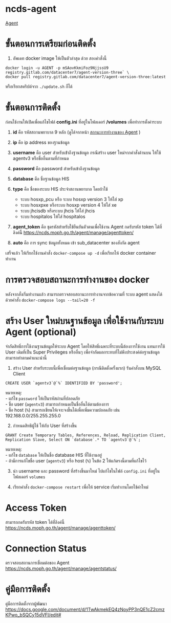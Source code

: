 # ncds-agent



[Agent ](https://ncds.moph.go.th/agent/)

# ขั้นตอนการเตรียมก่อนติดตั้ง
   1. อัพเดท docker image ให้เป็นตัวล่าสุด ด้วย สองคำสั่งนี้
   ```
docker login -u AGENT -p mSAovKkmiFoz9NjjssU9 registry.gitlab.com/datacenter7/agent-version-three` \
docker pull registry.gitlab.com/datacenter7/agent-version-three:latest
   ```
หรือเรียกสคริปต์จาก `./update.sh` ก็ได้

# ขั้นตอนการติดตั้ง

ก่อนใช้งานให้เปิดเพื่อแก้ไขไฟล์ **config.ini** ที่อยู่ในโฟลเดอร์ **/volumes** เพื่อทําการตั้งค่าระบบ
   1. **id** คือ รหัสสถานพยาบาล 9 หลัก (ดูได้จากหน้า [สถานะการทำงานของ Agent](https://ncds.moph.go.th/agent/manage/agentstatus) )
   2. **ip** คือ ip address ของฐานข้อมูล
   3. **username** คือ user สําหรับเข้ําถึงฐานข้อมูล กรณีสร้าง user ใหม่จากคำสั่งด้านบน ให้ใช้ agentv3 หรือชื่ออื่นตามที่กำหนด
   4. **password** คือ password สําหรับเข้าถึงฐานข้อมูล 
   5. **database** คือ ชื่อฐานข้อมูล HIS
   6. **type** คือ ชื่อของระบบ HIS ประจําสถานพยาบาล โดยถ้าใช้	
        - ระบบ hosxp_pcu หรือ ระบบ hosxp version 3 ให้ใส่ xp 
	    - ระบบ hosxpxe หรือระบบ hosxp version 4 ให้ใส่ xe 
	    - ระบบ jhcisdb หรือระบบ jhcis ให้ใส่ jhcis
	    - ระบบ hospitalos ให้ใส่ hospitalos

   7. **agent_token** คือ ชุดรหัสสําหรับใช้ยืนยันตัวตนเพื่อใช้งาน Agent กดรับรหัส token ได้ที่ลิงค์นี้ https://ncds.moph.go.th/agent/manage/agenttoken/
   8. **auto** คือ  การ sync ข้อมูลทั้งหมด เข้า sub_datacenter ของสังกัด agent 

เสร็จแล้ว ให้เรียกใช้งานคำสั่ง `docker-compose up -d` เพื่อเรียกให้ docker container ทำงาน

# การตรวจสอบสถานะการทำงานของ docker
หลังจากสั่งเริ่มทำงานแล้ว สามารถตรวจสอบสถานะการทำงานจากข้อความที่ ระบบ agent แสดงได้ด้วยคำสั่ง `docker-compose logs --tail=20 -f`

# สร้าง User ใหม่บนฐานข้อมูล เพื่อใช้งานกับระบบ Agent (optional)
จำกัดสิทธิ์การใช้งานฐานข้อมูลให้ระบบ Agent โดยให้สิทธิ์เฉพาะที่ระบบนี้ต้องการใช้งาน แทนการใช้ User เดิมที่เป็น Super Privileges หรืออื่นๆ เพื่อจำกัดผลกระทบที่ไม่พึงประสงค์ต่อฐานข้อมูล สามารถทำตามคำแนะนำนี้ 
   1. สร้าง User สำหรับระบบนี้เพื่อเชื่อมต่อฐานข้อมูล (กรณีติดตั้งครั้งแรก) รันคำสั่งบน MySQL Client
   ```
CREATE USER `agentv3`@`%` IDENTIFIED BY 'password'; 
   ```
   หมายเหตุ: \
        - แก้ไข `password` ให้เป็นรหัสผ่านที่ปลอดภัย \
        - ชื่อ user (`agentv3`) สามารถกำหนดเป็นชื่ออื่นได้ตามต้องการ \
        - ชื่อ host (`%`) สามารถเขียนให้เจาะจงขึ้นได้เพื่อเพิ่มความปลอดภัย เช่น 192.168.0.0/255.255.255.0
   
   2. กำหนดสิทธิผู้ใช้ ให้กับ User ที่สร้างขึ้น 
   ```
GRANT Create Temporary Tables, References, Reload, Replication Client, Replication Slave, Select ON `database`.* TO `agentv3`@`%`;
   ```
   
   หมายเหตุ: \
        - แก้ไข `database` ให้เป็นชื่อ database HIS ที่ใช้งานอยู่ \
        - ถ้ามีการแก้ไขชื่อ user (`agentv3`) หรือ host (`%`)  ในข้อ 2 ให้แก้ตรงนี้ตามที่แก้ไขไว้ 
       
   3. นำ username และ password ที่สร้างขึ้นมาใหม่ ไปแก้ไขในไฟล์ `config.ini` ที่อยู่ในโฟลเดอร์ `volumes`
   
   4. เรียกคำสั่ง `docker-compose restart` เพื่อให้ service เริ่มทำงานโดยใช้ค่าใหม่
# Access Token
สามารถกดรับรหัส token ได้ที่ลิงค์นี้ https://ncds.moph.go.th/agent/manage/agenttoken/

# Connection Status
ตรวจสอบสถานการเชื่อมต่อของ Agent https://ncds.moph.go.th/agent/manage/agentstatus/

# คู่มือการติดตั้ง
คู่มือการติดตั้งจากผู้พัฒนา https://docs.google.com/document/d/1TwAkmekEQ4zNoyPP3nQE1cZ2cmzKPwo_bSQCy15dVFI/edit#
